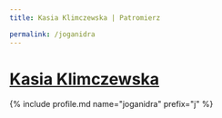 ```yaml
---
title: Kasia Klimczewska | Patromierz

permalink: /joganidra
---
```


# [Kasia Klimczewska](https://patronite.pl/joganidra)

{% include profile.md name="joganidra" prefix="j" %}
